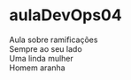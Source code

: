 # aulaDevOps04
Aula sobre ramificações<br>
Sempre ao seu lado<br>
Uma linda mulher<br>
Homem aranha<br>
